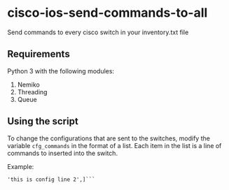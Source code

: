 # cisco-ios-send-commands-to-all
Send commands to every cisco switch in your inventory.txt file

## Requirements

Python 3 with the following modules:
1. Nemiko
2. Threading
3. Queue

## Using the script

To change the configurations that are sent to the switches, modify the variable `cfg_commands` in the format of a list. Each item in the list is a line of commands to inserted into the switch.

Example:

``` cfg_commands = ['this is config line 1', 
'this is config line 2',]```
